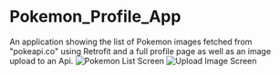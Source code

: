 # Pokemon_Profile_App
An application showing the list of Pokemon images fetched from "pokeapi.co" using Retrofit and a full profile page as well as an image upload to an Api.
![Pokemon List Screen](https://res.cloudinary.com/loveuba/image/upload/v1622213411/Screenshot_1622213221_kejupm.png)
![Upload Image Screen](https://res.cloudinary.com/loveuba/image/upload/v1622213544/Screenshot_1622213518_aafbew.png)
